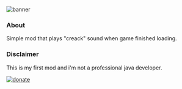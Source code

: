 ![banner](https://cdn.modrinth.com/data/cached_images/d068dd510dd6e5c823b4cc437e9d53169894af6c.png)
### About
Simple mod that plays "creack" sound when game finished loading. 

### Disclaimer
This is my first mod and i'm not a professional java developer.

[![donate](https://cdn.modrinth.com/data/cached_images/adca3088c3d2dd4353fce413afd87fab80dbbdda.png)](https://ko-fi.com/nederliver)
